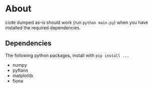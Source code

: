 # About
code dumped as-is should work (run `python main.py`) when you have installed the required dependencies.

## Dependencies
The following python packages, install with `pip install ...`

* numpy
* pyflann
* matplotlib
* fiona

